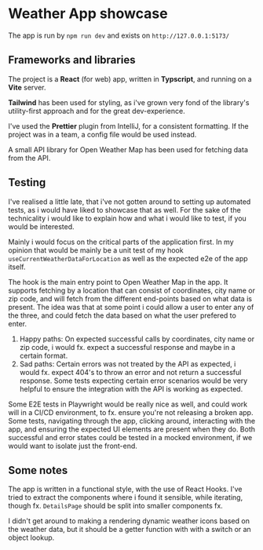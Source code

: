 # Weather App showcase
The app is run by `npm run dev` and exists on `http://127.0.0.1:5173/`

## Frameworks and libraries
The project is a **React** (for web) app, written in **Typscript**, and running on a **Vite** server.

**Tailwind** has been used for styling, as i've grown very fond of the library's utility-first approach and for the great dev-experience.

I've used the **Prettier** plugin from IntelliJ, for a consistent formatting. If the project was in a team, a config file would be used instead.

A small API library for Open Weather Map has been used for fetching data from the API.


## Testing
I've realised a little late, that i've not gotten around to setting up automated tests, as i would have liked to showcase that as well.
For the sake of the technicality i would like to explain how and what i would like to test, if you would be interested.

Mainly i would focus on the critical parts of the application first.
In my opinion that would be mainly be a unit test of my hook `useCurrentWeatherDataForLocation` as well as the expected e2e of the app itself. 

The hook is the main entry point to Open Weather Map in the app. It supports fetching by a location that can consist of coordinates, city name or zip code, and will fetch from the different end-points based on what data is present.
The idea was that at some point i could allow a user to enter any of the three, and could fetch the data based on what the user prefered to enter.

1. Happy paths: On expected successful calls by coordinates, city name or zip code, i would fx. expect a successful response and maybe in a certain format.
2. Sad paths: Certain errors was not treated by the API as expected, i would fx. expect 404's to throw an error and not return a successful response. Some tests expecting certain error scenarios would be very helpful to ensure the integration with the API is working as expected.

Some E2E tests in Playwright would be really nice as well, and could work will in a CI/CD environment, to fx. ensure you're not releasing a broken app.
Some tests, navigating through the app, clicking around, interacting with the app, and ensuring the expected UI elements are present when they do.
Both successful and error states could be tested in a mocked environment, if we would want to isolate just the front-end.


## Some notes
The app is written in a functional style, with the use of React Hooks. I've tried to extract the components where i found it sensible, while iterating, though fx. `DetailsPage` should be split into smaller components fx.

I didn't get around to making a rendering dynamic weather icons based on the weather data, but it should be a getter function with with a switch or an object lookup.